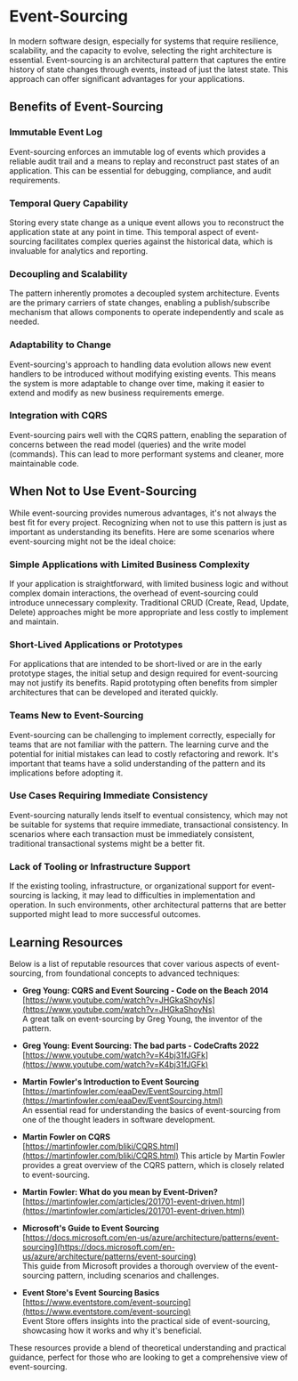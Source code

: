 <style lang="postcss" module>
.placeholder {
	@apply p-4 bg-zinc-900 rounded-lg text-zinc-400 text-sm;
}
</style>

# Event-Sourcing

In modern software design, especially for systems that require resilience,
scalability, and the capacity to evolve, selecting the right architecture is
essential. Event-sourcing is an architectural pattern that captures the entire
history of state changes through events, instead of just the latest state.
This approach can offer significant advantages for your applications.

## Benefits of Event-Sourcing

### Immutable Event Log

Event-sourcing enforces an immutable log of events which provides a reliable
audit trail and a means to replay and reconstruct past states of an application.
This can be essential for debugging, compliance, and audit requirements.

### Temporal Query Capability

Storing every state change as a unique event allows you to reconstruct the
application state at any point in time. This temporal aspect of event-sourcing
facilitates complex queries against the historical data, which is invaluable for
analytics and reporting.

### Decoupling and Scalability

The pattern inherently promotes a decoupled system architecture. Events are the
primary carriers of state changes, enabling a publish/subscribe mechanism that
allows components to operate independently and scale as needed.

### Adaptability to Change

Event-sourcing's approach to handling data evolution allows new event handlers
to be introduced without modifying existing events. This means the system is
more adaptable to change over time, making it easier to extend and modify as new
business requirements emerge.

### Integration with CQRS

Event-sourcing pairs well with the CQRS pattern, enabling the separation of
concerns between the read model (queries) and the write model (commands).
This can lead to more performant systems and cleaner, more maintainable code.

## When Not to Use Event-Sourcing

While event-sourcing provides numerous advantages, it's not always the best fit
for every project. Recognizing when not to use this pattern is just as important
as understanding its benefits. Here are some scenarios where event-sourcing
might not be the ideal choice:

### Simple Applications with Limited Business Complexity

If your application is straightforward, with limited business logic and without
complex domain interactions, the overhead of event-sourcing could introduce
unnecessary complexity. Traditional CRUD (Create, Read, Update, Delete)
approaches might be more appropriate and less costly to implement and maintain.

### Short-Lived Applications or Prototypes

For applications that are intended to be short-lived or are in the early
prototype stages, the initial setup and design required for event-sourcing
may not justify its benefits. Rapid prototyping often benefits from simpler
architectures that can be developed and iterated quickly.

### Teams New to Event-Sourcing

Event-sourcing can be challenging to implement correctly, especially for teams
that are not familiar with the pattern. The learning curve and the potential for
initial mistakes can lead to costly refactoring and rework. It's important that
teams have a solid understanding of the pattern and its implications before
adopting it.

### Use Cases Requiring Immediate Consistency

Event-sourcing naturally lends itself to eventual consistency, which may not be
suitable for systems that require immediate, transactional consistency.
In scenarios where each transaction must be immediately consistent, traditional
transactional systems might be a better fit.

### Lack of Tooling or Infrastructure Support

If the existing tooling, infrastructure, or organizational support for
event-sourcing is lacking, it may lead to difficulties in implementation and
operation. In such environments, other architectural patterns that are better
supported might lead to more successful outcomes.

## Learning Resources

Below is a list of reputable resources that cover various aspects of
event-sourcing, from foundational concepts to advanced techniques:

- **Greg Young: CQRS and Event Sourcing - Code on the Beach 2014**  
  [https://www.youtube.com/watch?v=JHGkaShoyNs](https://www.youtube.com/watch?v=JHGkaShoyNs)  
	A great talk on event-sourcing by Greg Young, the inventor of the pattern.

- **Greg Young: Event Sourcing: The bad parts - CodeCrafts 2022**  
  [https://www.youtube.com/watch?v=K4bj31fJGFk](https://www.youtube.com/watch?v=K4bj31fJGFk)  

- **Martin Fowler's Introduction to Event Sourcing**  
  [https://martinfowler.com/eaaDev/EventSourcing.html](https://martinfowler.com/eaaDev/EventSourcing.html)  
  An essential read for understanding the basics of event-sourcing from one of
	the thought leaders in software development.

- **Martin Fowler on CQRS**  
	[https://martinfowler.com/bliki/CQRS.html](https://martinfowler.com/bliki/CQRS.html)
	This article by Martin Fowler provides a great overview of the CQRS pattern,
	which is closely related to event-sourcing.

- **Martin Fowler: What do you mean by Event-Driven?**  
  [https://martinfowler.com/articles/201701-event-driven.html](https://martinfowler.com/articles/201701-event-driven.html)  

- **Microsoft's Guide to Event Sourcing**  
  [https://docs.microsoft.com/en-us/azure/architecture/patterns/event-sourcing](https://docs.microsoft.com/en-us/azure/architecture/patterns/event-sourcing)  
  This guide from Microsoft provides a thorough overview of the event-sourcing
  pattern, including scenarios and challenges.

- **Event Store's Event Sourcing Basics**  
  [https://www.eventstore.com/event-sourcing](https://www.eventstore.com/event-sourcing)  
  Event Store offers insights into the practical side of event-sourcing,
  showcasing how it works and why it's beneficial.

These resources provide a blend of theoretical understanding and practical
guidance, perfect for those who are looking to get a comprehensive view of
event-sourcing.
